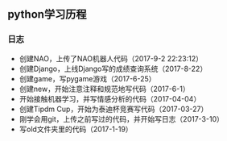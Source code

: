 ## python学习历程
### 日志
- 创建NAO，上传了NAO机器人代码（2017-9-2 22:23:12）
- 创建Django，上线Django写的成绩查询系统（2017-8-22）
- 创建game，写pygame游戏（2017-6-25）
- 创建new，开始注意注释和规范地写代码（2017-6-1）
- 开始接触机器学习，并写情感分析的代码（2017-04-04）
- 创建Tipdm Cup，开始为泰迪杯竞赛写代码（2017-03-27）
- 刚学会用git，上传之前写过的代码，并开始写日志（2017-3-10）
- 写old文件夹里的代码（2017-1-19）